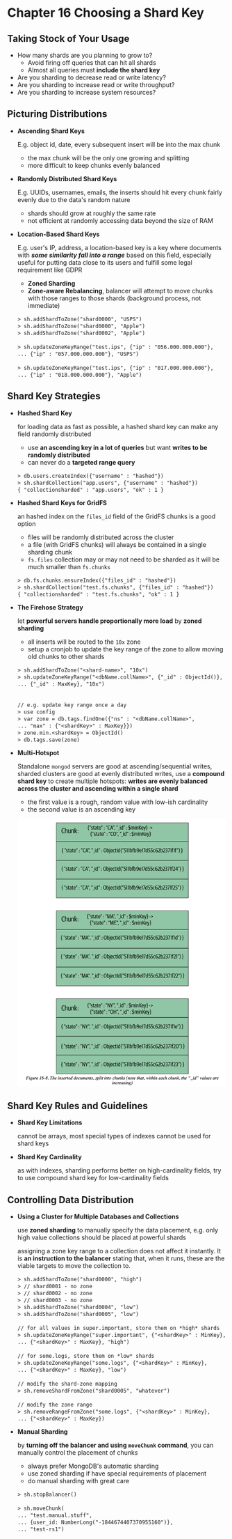 # Chapter 16 Choosing a Shard Key

## Taking Stock of Your Usage

- How many shards are you planning to grow to?
    - Avoid firing off queries that can hit all shards
    - Almost all queries must **include the shard key**
- Are you sharding to decrease read or write latency?
- Are you sharding to increase read or write throughput?
- Are you sharding to increase system resources?

## Picturing Distributions

- **Ascending Shard Keys**

    E.g. object id, date, every subsequent insert will be into the max chunk

    - the max chunk will be the only one growing and splitting
    - more difficult to keep chunks evenly balanced

- **Randomly Distributed Shard Keys**

    E.g. UUIDs, usernames, emails, the inserts should hit every chunk fairly evenly due to the data's random nature

    - shards should grow at roughly the same rate
    - not efficient at randomly accessing data beyond the size of RAM

- **Location-Based Shard Keys**

    E.g. user's IP, address, a location-based key is a key where documents with ***some similarity fall into a range*** based on this field, especially useful for putting data close to its users and fulfill some legal requirement like GDPR

    - **Zoned Sharding**
    - **Zone-aware Rebalancing**, balancer will attempt to move chunks with those ranges to those shards (background process, not immediate)

    ```
    > sh.addShardToZone("shard0000", "USPS")
    > sh.addShardToZone("shard0000", "Apple")
    > sh.addShardToZone("shard0002", "Apple")

    > sh.updateZoneKeyRange("test.ips", {"ip" : "056.000.000.000"}, 
    ... {"ip" : "057.000.000.000"}, "USPS")

    > sh.updateZoneKeyRange("test.ips", {"ip" : "017.000.000.000"}, 
    ... {"ip" : "018.000.000.000"}, "Apple")
    ```

## Shard Key Strategies

- **Hashed Shard Key**

    for loading data as fast as possible, a hashed shard key can make any field randomly distributed

    - use **an ascending key in a lot of queries** but want **writes to be randomly distributed**
    - can never do a **targeted range query**

    ```
    > db.users.createIndex({"username" : "hashed"})
    > sh.shardCollection("app.users", {"username" : "hashed"})
    { "collectionsharded" : "app.users", "ok" : 1 }
    ```

- **Hashed Shard Keys for GridFS**

    an hashed index on the `files_id` field of the GridFS chunks is a good option

    - files will be randomly distributed across the cluster
    - a file (with GridFS chunks) will always be contained in a single sharding chunk
    - `fs.files` collection may or may not need to be sharded as it will be much smaller than `fs.chunks`

    ```
    > db.fs.chunks.ensureIndex({"files_id" : "hashed"})
    > sh.shardCollection("test.fs.chunks", {"files_id" : "hashed"})
    { "collectionsharded" : "test.fs.chunks", "ok" : 1 }
    ```

- **The Firehose Strategy**

    let **powerful servers handle proportionally more load** by **zoned sharding**

    - all inserts will be routed to the `10x` zone
    - setup a cronjob to update the key range of the zone to allow moving old chunks to other shards

    ```
    > sh.addShardToZone("<shard-name>", "10x")
    > sh.updateZoneKeyRange("<dbName.collName>", {"_id" : ObjectId()}, 
    ... {"_id" : MaxKey}, "10x")


    // e.g. update key range once a day
    > use config
    > var zone = db.tags.findOne({"ns" : "<dbName.collName>", 
    ... "max" : {"<shardKey>" : MaxKey}})
    > zone.min.<shardKey> = ObjectId()
    > db.tags.save(zone)
    ```

- **Multi-Hotspot**

    Standalone `mongod` servers are good at ascending/sequential writes, sharded clusters are good at evenly distributed writes, use a **compound shard key** to create multiple hotspots: **writes are evenly balanced across the cluster and ascending within a single shard**

    - the first value is a rough, random value with low-ish cardinality
    - the second value is an ascending key

    ![](images/16.08.png)

## Shard Key Rules and Guidelines

- **Shard Key Limitations**

    cannot be arrays, most special types of indexes cannot be used for shard keys

- **Shard Key Cardinality**

    as with indexes, sharding performs better on high-cardinality fields, try to use compound shard key for low-cardinality fields

## Controlling Data Distribution

- **Using a Cluster for Multiple Databases and Collections**

    use **zoned sharding** to manually specify the data placement, e.g. only high value collections should be placed at powerful shards

    assigning a zone key range to a collection does not affect it instantly. It is **an instruction to the balancer** stating that, when it runs, these are the viable targets to move the collection to.

    ```
    > sh.addShardToZone("shard0000", "high")
    > // shard0001 - no zone
    > // shard0002 - no zone
    > // shard0003 - no zone
    > sh.addShardToZone("shard0004", "low")
    > sh.addShardToZone("shard0005", "low")

    // for all values in super.important, store them on *high* shards
    > sh.updateZoneKeyRange("super.important", {"<shardKey>" : MinKey}, 
    ... {"<shardKey>" : MaxKey}, "high")

    // for some.logs, store them on *low* shards
    > sh.updateZoneKeyRange("some.logs", {"<shardKey>" : MinKey}, 
    ... {"<shardKey>" : MaxKey}, "low")

    // modify the shard-zone mapping
    > sh.removeShardFromZone("shard0005", "whatever")

    // modify the zone range
    > sh.removeRangeFromZone("some.logs", {"<shardKey>" : MinKey}, 
    ... {"<shardKey>" : MaxKey})
    ```

- **Manual Sharding**

    by **turning off the balancer and using `moveChunk` command**, you can manually control the placement of chunks

    - always prefer MongoDB's automatic sharding
    - use zoned sharding if have special requirements of placement
    - do manual sharding with great care

    ```
    > sh.stopBalancer()

    > sh.moveChunk(
    ... "test.manual.stuff", 
    ... {user_id: NumberLong("-1844674407370955160")}, 
    ... "test-rs1")
    ```
